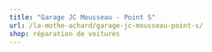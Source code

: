 ```yaml
---
title: "Garage JC Mousseau - Point S"
url: /la-mothe-achard/garage-jc-mousseau-point-s/
shop: réparation de voitures
---
```

